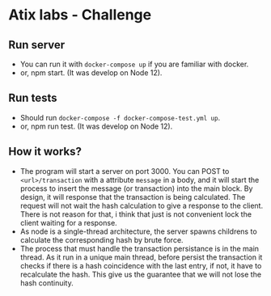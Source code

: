 # Atix labs - Challenge

## Run server
* You can run it with `docker-compose up` if you are familiar with docker.
* or, npm start. (It was develop on Node 12).

## Run tests
* Should run `docker-compose -f docker-compose-test.yml up`.
* or, npm run test. (It was develop on Node 12).

## How it works?
* The program will start a server on port 3000. You can POST to `<url>/transaction` with a attribute `message` in a body, and it will start the process to insert the message (or transaction) into the main block. By design, it will response that the transaction is being calculated. The request will not wait the hash calculation to give a response to the client. There is not reason for that, i think that just is not convenient lock the client waiting for a response.
* As node is a single-thread architecture, the server spawns childrens to calculate the corresponding hash by brute force.
* The process that must handle the transaction persistance is in the main thread. As it run in a unique main thread, before persist the transaction it checks if there is a hash coincidence with the last entry, if not, it have to recalculate the hash. This give us the guarantee that we will not lose the hash continuity.
